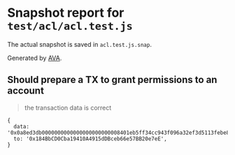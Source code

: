 # Snapshot report for `test/acl/acl.test.js`

The actual snapshot is saved in `acl.test.js.snap`.

Generated by [AVA](https://ava.li).

## Should prepare a TX to grant permissions to an account

> the transaction data is correct

    {
      data: '0x0a8ed3db0000000000000000000000008401eb5ff34cc943f096a32ef3d5113febe8d4eb0000000000000000000000000b8083bb3ade58f6c520fb2135cf8cd2064b68621f56cfecd3595a2e6cc1a7e6cb0b20df84cdbd92eff2fee554e70e4e45a9a7d8',
      to: '0x184BbCD0Cba19410A4915dDBceb66e57BB20e7eE',
    }
